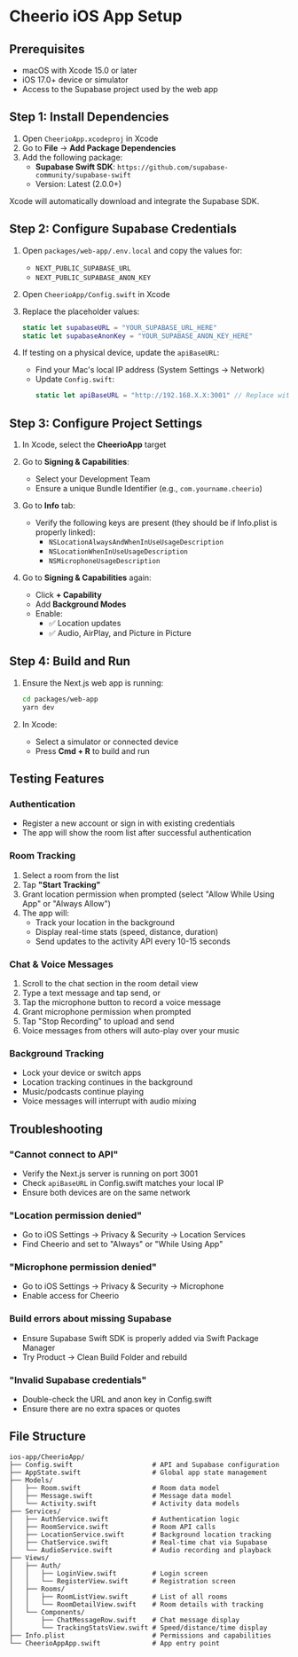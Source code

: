 # Cheerio iOS App Setup

## Prerequisites

- macOS with Xcode 15.0 or later
- iOS 17.0+ device or simulator
- Access to the Supabase project used by the web app

## Step 1: Install Dependencies

1. Open `CheerioApp.xcodeproj` in Xcode
2. Go to **File** → **Add Package Dependencies**
3. Add the following package:
   - **Supabase Swift SDK**: `https://github.com/supabase-community/supabase-swift`
   - Version: Latest (2.0.0+)

Xcode will automatically download and integrate the Supabase SDK.

## Step 2: Configure Supabase Credentials

1. Open `packages/web-app/.env.local` and copy the values for:
   - `NEXT_PUBLIC_SUPABASE_URL`
   - `NEXT_PUBLIC_SUPABASE_ANON_KEY`

2. Open `CheerioApp/Config.swift` in Xcode
3. Replace the placeholder values:

   ```swift
   static let supabaseURL = "YOUR_SUPABASE_URL_HERE"
   static let supabaseAnonKey = "YOUR_SUPABASE_ANON_KEY_HERE"
   ```

4. If testing on a physical device, update the `apiBaseURL`:
   - Find your Mac's local IP address (System Settings → Network)
   - Update `Config.swift`:
     ```swift
     static let apiBaseURL = "http://192.168.X.X:3001" // Replace with your IP
     ```

## Step 3: Configure Project Settings

1. In Xcode, select the **CheerioApp** target
2. Go to **Signing & Capabilities**:
   - Select your Development Team
   - Ensure a unique Bundle Identifier (e.g., `com.yourname.cheerio`)
3. Go to **Info** tab:
   - Verify the following keys are present (they should be if Info.plist is properly linked):
     - `NSLocationAlwaysAndWhenInUseUsageDescription`
     - `NSLocationWhenInUseUsageDescription`
     - `NSMicrophoneUsageDescription`

4. Go to **Signing & Capabilities** again:
   - Click **+ Capability**
   - Add **Background Modes**
   - Enable:
     - ✅ Location updates
     - ✅ Audio, AirPlay, and Picture in Picture

## Step 4: Build and Run

1. Ensure the Next.js web app is running:

   ```bash
   cd packages/web-app
   yarn dev
   ```

2. In Xcode:
   - Select a simulator or connected device
   - Press **Cmd + R** to build and run

## Testing Features

### Authentication

- Register a new account or sign in with existing credentials
- The app will show the room list after successful authentication

### Room Tracking

1. Select a room from the list
2. Tap **"Start Tracking"**
3. Grant location permission when prompted (select "Allow While Using App" or "Always Allow")
4. The app will:
   - Track your location in the background
   - Display real-time stats (speed, distance, duration)
   - Send updates to the activity API every 10-15 seconds

### Chat & Voice Messages

1. Scroll to the chat section in the room detail view
2. Type a text message and tap send, or
3. Tap the microphone button to record a voice message
4. Grant microphone permission when prompted
5. Tap "Stop Recording" to upload and send
6. Voice messages from others will auto-play over your music

### Background Tracking

- Lock your device or switch apps
- Location tracking continues in the background
- Music/podcasts continue playing
- Voice messages will interrupt with audio mixing

## Troubleshooting

### "Cannot connect to API"

- Verify the Next.js server is running on port 3001
- Check `apiBaseURL` in Config.swift matches your local IP
- Ensure both devices are on the same network

### "Location permission denied"

- Go to iOS Settings → Privacy & Security → Location Services
- Find Cheerio and set to "Always" or "While Using App"

### "Microphone permission denied"

- Go to iOS Settings → Privacy & Security → Microphone
- Enable access for Cheerio

### Build errors about missing Supabase

- Ensure Supabase Swift SDK is properly added via Swift Package Manager
- Try Product → Clean Build Folder and rebuild

### "Invalid Supabase credentials"

- Double-check the URL and anon key in Config.swift
- Ensure there are no extra spaces or quotes

## File Structure

```
ios-app/CheerioApp/
├── Config.swift                    # API and Supabase configuration
├── AppState.swift                  # Global app state management
├── Models/
│   ├── Room.swift                  # Room data model
│   ├── Message.swift               # Message data model
│   └── Activity.swift              # Activity data models
├── Services/
│   ├── AuthService.swift           # Authentication logic
│   ├── RoomService.swift           # Room API calls
│   ├── LocationService.swift       # Background location tracking
│   ├── ChatService.swift           # Real-time chat via Supabase
│   └── AudioService.swift          # Audio recording and playback
├── Views/
│   ├── Auth/
│   │   ├── LoginView.swift         # Login screen
│   │   └── RegisterView.swift      # Registration screen
│   ├── Rooms/
│   │   ├── RoomListView.swift      # List of all rooms
│   │   └── RoomDetailView.swift    # Room details with tracking
│   └── Components/
│       ├── ChatMessageRow.swift    # Chat message display
│       └── TrackingStatsView.swift # Speed/distance/time display
├── Info.plist                      # Permissions and capabilities
└── CheerioAppApp.swift             # App entry point
```
